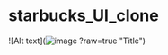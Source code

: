 # starbucks_UI_clone
![Alt text](![image](https://user-images.githubusercontent.com/78202230/180854594-da4fd02c-3b1f-4353-a092-3ef3f164338f.png)
?raw=true "Title")
